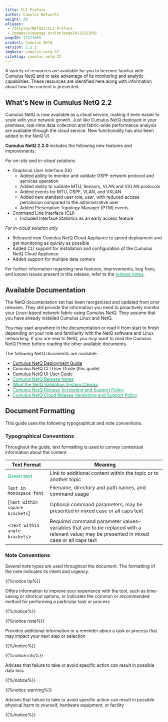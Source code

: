 ```yaml
---
title: CLI Preface
author: Cumulus Networks
weight: 29
aliases:
 - /display/NETQ22/CLI-Preface
 - /pages/viewpage.action?pageId=12321065
pageID: 12321065
product: Cumulus NetQ
version: 2.2.1
imgData: cumulus-netq-22
siteSlug: cumulus-netq-22
---
```

A variety of resources are available for you to become familiar with
Cumulus NetQ and to take advantage of its monitoring and analytic
capabilities. These resources are identified here along with information
about how the content is presented.

## <span>What's New in Cumulus NetQ 2.2</span>

Cumulus NetQ is now available as a cloud service, making it even easier
to scale with your network growth. Just like Cumulus NetQ deployed in
your premises, real-time data collection and fabric-wide performance
analysis are available through the cloud service. New functionality has
also been added to the NetQ UI.

**Cumulus NetQ 2.2.0** includes the following new features and
improvements:

*For on-site and in-cloud solutions*

  - Graphical User Interface (UI)
      - Added ability to monitor and validate OSPF network protocol and
        services operation
      - Added ability to validate MTU, Sensors, VLAN and VXLAN protocols
      - Added events for MTU, OSPF, VLAN, and VXLAN
      - Added new standard user role, *user*, with reduced access
        permission compared to the administrative user
      - Added Prescriptive Topology Manager (PTM) events
  - Command Line Interface (CLI)
      - Included Interface Statistics as an early access feature

*For in-cloud solution only*

  - Released new Cumulus NetQ Cloud Appliance to speed deployment and
    get monitoring as quickly as possible
  - Added CLI support for installation and configuration of the Cumulus
    NetQ Cloud Appliance
  - Added support for multiple data centers

For further information regarding new features, improvements, bug fixes,
and known issues present in this release, refer to the [<span style="color: #00AD69;">release notes</span>](https://support.cumulusnetworks.com/hc/en-us/articles/360025451374).

## <span>Available Documentation</span>

The NetQ documentation set has been reorganized and updated from prior
releases. They still provide the information you need to proactively
monitor your Linux-based network fabric using Cumulus NetQ. They assume
that you have already installed Cumulus Linux and NetQ.

You may start anywhere in the documentation or read it from start to
finish depending on your role and familiarity with the NetQ software and
Linux networking. If you are new to NetQ, you may want to read the
Cumulus NetQ Primer before reading the other available documents.

The following NetQ documents are available:

  - [Cumulus NetQ Deployment
    Guide](/cumulus-netq/Cumulus-NetQ-Deployment-Guide/)
  - Cumulus NetQ CLI User Guide (this guide)
  - [Cumulus NetQ UI User
    Guide](/cumulus-netq/Cumulus-NetQ-UI-User-Guide/)
  - [<span style="color: #00AD69;">Cumulus NetQ Release
    Notes</span>](https://support.cumulusnetworks.com/hc/en-us/articles/360025451374)
  - [<span style="color: #00AD69;">What the NetQ Validation System
    Checks</span>](https://support.cumulusnetworks.com/hc/en-us/articles/360021961394)
  - [<span style="color: #00AD69;">Cumulus NetQ Release Versioning and Support
    Policy</span>](https://support.cumulusnetworks.com/hc/en-us/articles/360020782534)
  - [<span style="color: #00AD69;">Cumulus NetQ Cloud Release Versioning and Support
    Policy</span>](https://support.cumulusnetworks.com/hc/en-us/articles/360024807054)

## <span>Document Formatting</span>

This guide uses the following typographical and note conventions.

### <span>Typographical Conventions</span>

Throughout the guide, text formatting is used to convey contextual information about the content.

| **Text Format**                   | **Meaning**                                                                                                                                |
| ------------------------------------------------------------------------ | --------------------------------------------------------------------------------------------------------------------------------------------------------------------------------- |
| <span style="color: #00AD69;"> Green text </span>                        | Link to additional content within the topic or to another topic                                                                                                                   |
| `Text in Monospace font`                                                 | Filename, directory and path names, and command usage                                                                                       |
| \[`Text within square brackets`\] | Optional command parameters; may be presented in mixed case or all caps text                                                                |
| \<`Text within angle brackets`\> | Required command parameter values–variables that are to be replaced with a relevant value; may be presented in mixed case or all caps text |

### <span>Note Conventions </span>

Several note types are used throughout the document. The formatting of the note indicates its intent and urgency.

{{%notice tip%}}

Offers information to improve your experience with the tool, such as time-saving or shortcut options, or indicates the common or recommended method for performing a particular task or process

{{%/notice%}}

{{%notice note%}}

Provides additional information or a reminder about a task or process
that may impact your next step or selection

{{%/notice%}}

{{%notice info%}}

Advises that failure to take or avoid specific action can result in
possible data loss

{{%/notice%}}

{{%notice warning%}}

Advises that failure to take or avoid specific action can result in
possible physical harm to yourself, hardware equipment, or facility

{{%/notice%}}

<article id="html-search-results" class="ht-content" style="display: none;">

</article>

<footer id="ht-footer">

</footer>
